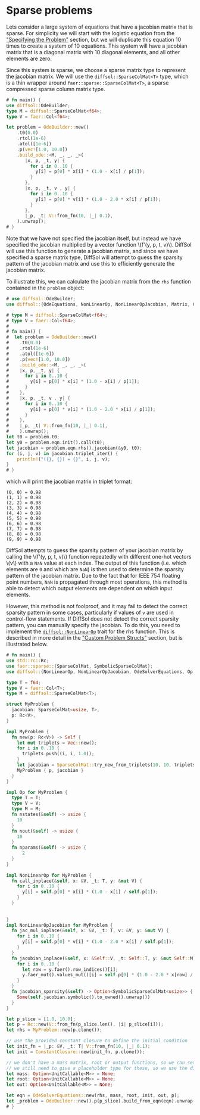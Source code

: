 # Sparse problems

Lets consider a large system of equations that have a jacobian matrix that is sparse. For simplicity we will start with the logistic equation from the ["Specifying the Problem"](./specifying_the_problem.md) section,
but we will duplicate this equation 10 times to create a system of 10 equations. This system will have a jacobian matrix that is a diagonal matrix with 10 diagonal elements, and all other elements are zero.

Since this system is sparse, we choose a sparse matrix type to represent the jacobian matrix. We will use the `diffsol::SparseColMat<T>` type, which is a thin wrapper around `faer::sparse::SparseColMat<T>`, a sparse compressed sparse column matrix type.

```rust
# fn main() {
use diffsol::OdeBuilder;
type M = diffsol::SparseColMat<f64>;
type V = faer::Col<f64>;

let problem = OdeBuilder::new()
    .t0(0.0)
    .rtol(1e-6)
    .atol([1e-6])
    .p(vec![1.0, 10.0])
    .build_ode::<M, _, _, _>(
       |x, p, _t, y| {
         for i in 0..10 {
           y[i] = p[0] * x[i] * (1.0 - x[i] / p[1]);
         }
       },
       |x, p, _t, v , y| {
         for i in 0..10 {
           y[i] = p[0] * v[i] * (1.0 - 2.0 * x[i] / p[1]);
         }
       },
       |_p, _t| V::from_fn(10, |_| 0.1),
    ).unwrap();
# }
```

Note that we have not specified the jacobian itself, but instead we have specified the jacobian multiplied by a vector function \\(f'(y, p, t, v)\\). 
DiffSol will use this function to generate a jacobian matrix, and since we have specified a sparse matrix type, DiffSol will attempt to 
guess the sparsity pattern of the jacobian matrix and use this to efficiently generate the jacobian matrix.

To illustrate this, we can calculate the jacobian matrix from the `rhs` function contained in the `problem` object:

```rust
# use diffsol::OdeBuilder;
use diffsol::{OdeEquations, NonLinearOp, NonLinearOpJacobian, Matrix, ConstantOp};

# type M = diffsol::SparseColMat<f64>;
# type V = faer::Col<f64>;
#
# fn main() {
#  let problem = OdeBuilder::new()
#    .t0(0.0)
#    .rtol(1e-6)
#    .atol([1e-6])
#    .p(vec![1.0, 10.0])
#    .build_ode::<M, _, _, _>(
#    |x, p, _t, y| {
#      for i in 0..10 {
#        y[i] = p[0] * x[i] * (1.0 - x[i] / p[1]);
#      }
#    },
#    |x, p, _t, v , y| {
#      for i in 0..10 {
#        y[i] = p[0] * v[i] * (1.0 - 2.0 * x[i] / p[1]);
#      }
#    },
#    |_p, _t| V::from_fn(10, |_| 0.1),
#    ).unwrap();
let t0 = problem.t0;
let y0 = problem.eqn.init().call(t0);
let jacobian = problem.eqn.rhs().jacobian(&y0, t0);
for (i, j, v) in jacobian.triplet_iter() {
    println!("({}, {}) = {}", i, j, v);
}
# }
```

which will print the jacobian matrix in triplet format:

```
(0, 0) = 0.98
(1, 1) = 0.98
(2, 2) = 0.98
(3, 3) = 0.98
(4, 4) = 0.98
(5, 5) = 0.98
(6, 6) = 0.98
(7, 7) = 0.98
(8, 8) = 0.98
(9, 9) = 0.98
```

DiffSol attempts to guess the sparsity pattern of your jacobian matrix by calling the \\(f'(y, p, t, v)\\) function repeatedly with different one-hot vectors \\(v\\) 
with a `NaN` value at each index. The output of this function (i.e. which elements are `0` and which are `NaN`) is then used to determine the sparsity pattern of the jacobian matrix.
Due to the fact that for IEEE 754 floating point numbers, `NaN` is propagated through most operations, this method is able to detect which output elements are dependent on which input elements.

However, this method is not foolproof, and it may fail to detect the correct sparsity pattern in some cases, particularly if values of `v` are used in control-flow statements. 
If DiffSol does not detect the correct sparsity pattern, you can manually specify the jacobian. To do this, you need
to implement the [`diffsol::NonLinearOp`](https://docs.rs/diffsol/latest/diffsol/op/trait.NonLinearOp.html) trait for the rhs function. 
This is described in more detail in the ["Custom Problem Structs"](./custom_problem_structs.md) section, but is illustrated below. 

```rust
# fn main() {
use std::rc::Rc;
use faer::sparse::{SparseColMat, SymbolicSparseColMat};
use diffsol::{NonLinearOp, NonLinearOpJacobian, OdeSolverEquations, Op, UnitCallable, ConstantClosure, OdeBuilder};

type T = f64;
type V = faer::Col<T>;
type M = diffsol::SparseColMat<T>;

struct MyProblem {
  jacobian: SparseColMat<usize, T>,
  p: Rc<V>,
}

impl MyProblem {
  fn new(p: Rc<V>) -> Self {
    let mut triplets = Vec::new();
    for i in 0..10 {
      triplets.push((i, i, 1.0));
    }
    let jacobian = SparseColMat::try_new_from_triplets(10, 10, triplets.as_slice()).unwrap();
    MyProblem { p, jacobian }
  }
}

impl Op for MyProblem {
  type T = T;
  type V = V;
  type M = M;
  fn nstates(&self) -> usize {
    10
  }
  fn nout(&self) -> usize {
    10
  }
  fn nparams(&self) -> usize {
      2
  }
}
  
impl NonLinearOp for MyProblem {
  fn call_inplace(&self, x: &V, _t: T, y: &mut V) {
    for i in 0..10 {
      y[i] = self.p[0] * x[i] * (1.0 - x[i] / self.p[1]);
    }
  }
  
 
}
impl NonLinearOpJacobian for MyProblem {
  fn jac_mul_inplace(&self, x: &V, _t: T, v: &V, y: &mut V) {
    for i in 0..10 {
      y[i] = self.p[0] * v[i] * (1.0 - 2.0 * x[i] / self.p[1]);
    }
  }
  fn jacobian_inplace(&self, x: &Self::V, _t: Self::T, y: &mut Self::M) {
    for i in 0..10 {
      let row = y.faer().row_indices()[i];
      y.faer_mut().values_mut()[i] = self.p[0] * (1.0 - 2.0 * x[row] / self.p[1]);
    }
  }
  fn jacobian_sparsity(&self) -> Option<SymbolicSparseColMat<usize>> {
    Some(self.jacobian.symbolic().to_owned().unwrap())
  }
}

let p_slice = [1.0, 10.0];
let p = Rc::new(V::from_fn(p_slice.len(), |i| p_slice[i]));
let rhs = MyProblem::new(p.clone());

// use the provided constant closure to define the initial condition
let init_fn = |_p: &V, _t: T| V::from_fn(10, |_| 0.1);
let init = ConstantClosure::new(init_fn, p.clone());

// we don't have a mass matrix, root or output functions, so we can set to None
// we still need to give a placeholder type for these, so we use the diffsol::UnitCallable type
let mass: Option<UnitCallable<M>> = None;
let root: Option<UnitCallable<M>> = None;
let out: Option<UnitCallable<M>> = None;

let eqn = OdeSolverEquations::new(rhs, mass, root, init, out, p);
let _problem = OdeBuilder::new().p(p_slice).build_from_eqn(eqn).unwrap();
# }
```

